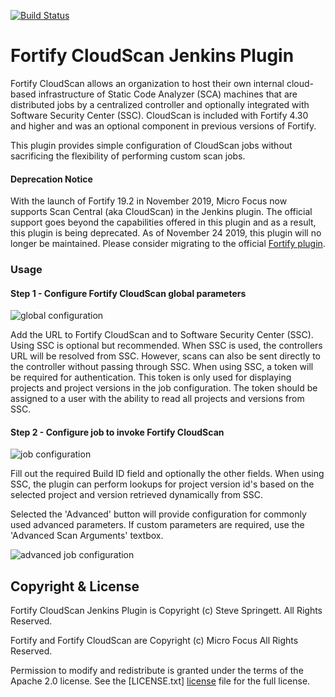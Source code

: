 [![Build Status](https://ci.jenkins.io/buildStatus/icon?job=Plugins/fortify-cloudscan-plugin/master)](https://ci.jenkins.io/job/Plugins/job/fortify-cloudscan-plugin)

# Fortify CloudScan Jenkins Plugin
Fortify CloudScan allows an organization to host their own internal cloud-based infrastructure of Static Code Analyzer (SCA) machines that are distributed jobs by a centralized controller and optionally integrated with Software Security Center (SSC). CloudScan is included with Fortify 4.30 and higher and was an optional component in previous versions of Fortify.

This plugin provides simple configuration of CloudScan jobs without sacrificing the flexibility of performing custom scan jobs.

#### Deprecation Notice

With the launch of Fortify 19.2 in November 2019, Micro Focus now supports Scan Central (aka CloudScan) in the Jenkins plugin. The official support goes beyond the capabilities offered in this plugin and as a result, this plugin is being deprecated. As of November 24 2019, this plugin will no longer be maintained. Please consider migrating to the official [Fortify plugin](https://plugins.jenkins.io/fortify). 

### Usage

#### Step 1 - Configure Fortify CloudScan global parameters

![global configuration](https://raw.githubusercontent.com/jenkinsci/fortify-cloudscan-plugin/master/docs/images/global-config.png)

Add the URL to Fortify CloudScan and to Software Security Center (SSC). Using SSC is optional but recommended. When SSC is used, the controllers URL will be resolved from SSC. However, scans can also be sent directly to the controller without passing through SSC. When using SSC, a token will be required for authentication. This token is only used for displaying projects and project versions in the job configuration. The token should be assigned to a user with the ability to read all projects and versions from SSC.

#### Step 2 - Configure job to invoke Fortify CloudScan

![job configuration](https://raw.githubusercontent.com/jenkinsci/fortify-cloudscan-plugin/master/docs/images/job-config.png)

Fill out the required Build ID field and optionally the other fields. When using SSC, the plugin can perform lookups for project version id's based on the selected project and version retrieved dynamically from SSC.

Selected the 'Advanced' button will provide configuration for commonly used advanced parameters. If custom parameters are required, use the 'Advanced Scan Arguments' textbox.

![advanced job configuration](https://raw.githubusercontent.com/jenkinsci/fortify-cloudscan-plugin/master/docs/images/job-config-advanced.png)

## Copyright & License
Fortify CloudScan Jenkins Plugin is Copyright (c) Steve Springett. All Rights Reserved.

Fortify and Fortify CloudScan are Copyright (c) Micro Focus All Rights Reserved.

Permission to modify and redistribute is granted under the terms of the Apache 2.0 license. See the [LICENSE.txt] [license] file for the full license.

[license]: https://github.com/jenkinsci/fortify-cloudscan-plugin/blob/master/LICENSE.txt
